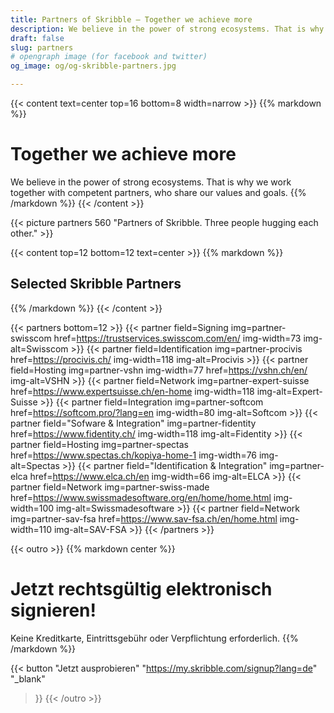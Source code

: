 ```yaml
---
title: Partners of Skribble – Together we achieve more
description: We believe in the power of strong ecosystems. That is why we work together with competent partners, who share our values and goals.
draft: false
slug: partners
# opengraph image (for facebook and twitter)
og_image: og/og-skribble-partners.jpg

---
```


{{< content text=center top=16 bottom=8 width=narrow >}}
{{% markdown %}}
# Together we achieve more
We believe in the power of strong ecosystems.
That is why we work together with competent partners,
who share our values and goals.
{{% /markdown %}}
{{< /content >}}

{{< picture partners 560 "Partners of Skribble. Three people hugging each other." >}}

[//]: # (--------------------------------------------------------------------------------------------------------------)

{{< content top=12 bottom=12 text=center >}}
{{% markdown %}}
## Selected Skribble Partners
{{% /markdown %}}
{{< /content >}}

{{< partners bottom=12 >}}
  {{< partner field=Signing img=partner-swisscom href=https://trustservices.swisscom.com/en/ img-width=73 img-alt=Swisscom >}}
  {{< partner field=Identification img=partner-procivis href=https://procivis.ch/ img-width=118 img-alt=Procivis >}}
  {{< partner field=Hosting img=partner-vshn img-width=77 href=https://vshn.ch/en/ img-alt=VSHN >}}
  {{< partner field=Network img=partner-expert-suisse href=https://www.expertsuisse.ch/en-home img-width=118 img-alt=Expert-Suisse >}}
  {{< partner field=Integration img=partner-softcom href=https://softcom.pro/?lang=en img-width=80 img-alt=Softcom >}}
  {{< partner field="Sofware & Integration" img=partner-fidentity href=https://www.fidentity.ch/ img-width=118 img-alt=Fidentity >}}
  {{< partner field=Hosting img=partner-spectas href=https://www.spectas.ch/kopiya-home-1 img-width=76 img-alt=Spectas >}}
  {{< partner field="Identification & Integration" img=partner-elca href=https://www.elca.ch/en img-width=66 img-alt=ELCA >}}
  {{< partner field=Network img=partner-swiss-made href=https://www.swissmadesoftware.org/en/home/home.html img-width=100 img-alt=Swissmadesoftware >}}
  {{< partner field=Network img=partner-sav-fsa href=https://www.sav-fsa.ch/en/home.html img-width=110 img-alt=SAV-FSA >}}
{{< /partners >}}


[//]: # (--------------------------------------------------------------------------------------------------------------)

{{< outro   >}}
{{% markdown center %}}
# Jetzt rechtsgültig elektronisch signieren!
Keine Kreditkarte, Eintrittsgebühr oder
Verpflichtung erforderlich.
{{% /markdown %}}

{{< button
  "Jetzt ausprobieren"
  "https://my.skribble.com/signup?lang=de"
  "_blank"
>}}
{{< /outro >}}
